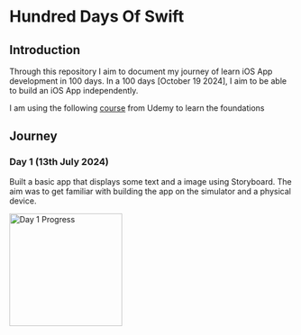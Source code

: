# Hundred Days Of Swift

## Introduction

Through this repository I aim to document my journey of learn iOS App development in 100 days. In a 100 days [October 19 2024], I aim to be able to build an iOS App independently.

I am using the following [course](https://www.udemy.com/course/ios-13-app-development-bootcamp/) from Udemy to learn the foundations

## Journey

### Day 1 (13th July 2024)

Built a basic app that displays some text and a image using Storyboard. The aim was to get familiar with building the app on the simulator and a physical device.

<img src="https://firebasestorage.googleapis.com/v0/b/personalstorage-d7890.appspot.com/o/hundred_days_of_swift%2Fhundred_days_of_swift_day_1.png?alt=media&token=ce4cd2ca-9664-41d5-907b-549cdba32207" alt="Day 1 Progress" width="200px" />
